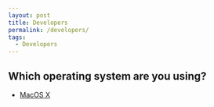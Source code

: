 ```yaml
---
layout: post
title: Developers
permalink: /developers/
tags:
  - Developers
---
```


## Which operating system are you using?

- [MacOS X](/developers/getting-started-mac/)